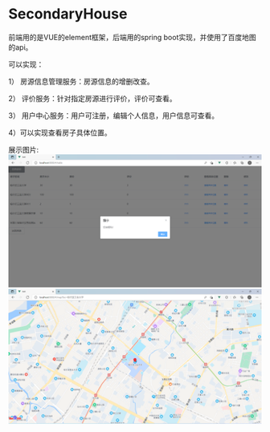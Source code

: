 # SecondaryHouse

前端用的是VUE的element框架，后端用的spring boot实现，并使用了百度地图的api。  

可以实现：  

1） 房源信息管理服务：房源信息的增删改查。  

2） 评价服务：针对指定房源进行评价，评价可查看。

3） 用户中心服务：用户可注册，编辑个人信息，用户信息可查看。  

4）可以实现查看房子具体位置。  

展示图片:
![0](image/Main.png)
![1](image/Location.png)
